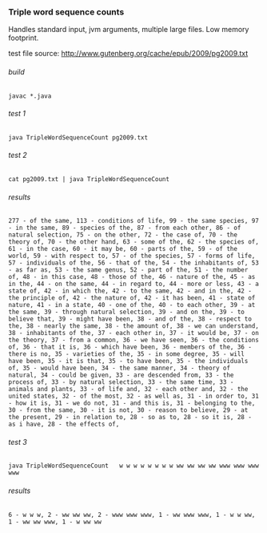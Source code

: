 
### Triple word sequence counts
Handles standard input, jvm arguments, multiple large files.  Low memory footprint. 

test file source: http://www.gutenberg.org/cache/epub/2009/pg2009.txt

###### build

`javac *.java`

###### test 1
`java TripleWordSequenceCount pg2009.txt`
###### test 2
`cat pg2009.txt | java TripleWordSequenceCount`


###### results
```
277 - of the same, 113 - conditions of life, 99 - the same species, 97 - in the same, 89 - species of the, 87 - from each other, 86 - of natural selection, 75 - on the other, 72 - the case of, 70 - the theory of, 70 - the other hand, 63 - some of the, 62 - the species of, 61 - in the case, 60 - it may be, 60 - parts of the, 59 - of the world, 59 - with respect to, 57 - of the species, 57 - forms of life, 57 - individuals of the, 56 - that of the, 54 - the inhabitants of, 53 - as far as, 53 - the same genus, 52 - part of the, 51 - the number of, 48 - in this case, 48 - those of the, 46 - nature of the, 45 - as in the, 44 - on the same, 44 - in regard to, 44 - more or less, 43 - a state of, 42 - in which the, 42 - to the same, 42 - and in the, 42 - the principle of, 42 - the nature of, 42 - it has been, 41 - state of nature, 41 - in a state, 40 - one of the, 40 - to each other, 39 - at the same, 39 - through natural selection, 39 - and on the, 39 - to believe that, 39 - might have been, 38 - and of the, 38 - respect to the, 38 - nearly the same, 38 - the amount of, 38 - we can understand, 38 - inhabitants of the, 37 - each other in, 37 - it would be, 37 - on the theory, 37 - from a common, 36 - we have seen, 36 - the conditions of, 36 - that it is, 36 - which have been, 36 - members of the, 36 - there is no, 35 - varieties of the, 35 - in some degree, 35 - will have been, 35 - it is that, 35 - to have been, 35 - the individuals of, 35 - would have been, 34 - the same manner, 34 - theory of natural, 34 - could be given, 33 - are descended from, 33 - the process of, 33 - by natural selection, 33 - the same time, 33 - animals and plants, 33 - of life and, 32 - each other and, 32 - the united states, 32 - of the most, 32 - as well as, 31 - in order to, 31 - how it is, 31 - we do not, 31 - and this is, 31 - belonging to the, 30 - from the same, 30 - it is not, 30 - reason to believe, 29 - at the present, 29 - in relation to, 28 - so as to, 28 - so it is, 28 - as i have, 28 - the effects of,

```

###### test 3
`java TripleWordSequenceCount   w w w w w w w w ww ww ww ww www www www www `

###### results
```
6 - w w w, 2 - ww ww ww, 2 - www www www, 1 - ww www www, 1 - w w ww, 1 - ww ww www, 1 - w ww ww
```
